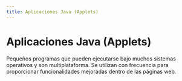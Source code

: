 ```yaml
---
title: Aplicaciones Java (Applets)
---
```

# Aplicaciones Java (Applets)

 Pequeños programas que pueden ejecutarse bajo muchos sistemas operativos y son multiplataforma. Se utilizan con frecuencia para proporcionar funcionalidades mejoradas dentro de las páginas web.